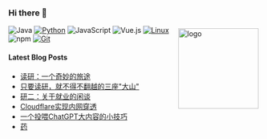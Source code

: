 ### Hi there 👋

<!--
**orserv/orserv** is a ✨ _special_ ✨ repository because its `README.md` (this file) appears on your GitHub profile.

Here are some ideas to get you started:

- 🔭 I’m currently working on ...
- 🌱 I’m currently learning ...
- 👯 I’m looking to collaborate on ...
- 🤔 I’m looking for help with ...
- 💬 Ask me about ...
- 📫 How to reach me: ...
- 😄 Pronouns: ...
- ⚡ Fun fact: ...

<img src="https://github-readme-stats.vercel.app/api?username=orserv&show=stars,commits,prs,issues,contribs&theme=cobalt" alt="logo" height="160" align="right" style="margin: 5px; margin-bottom: 20px;" />
-->

<img src="https://stats-readme-github.vercel.app/api?username=orserv&show=stars,commits,prs,issues,contribs&theme=cobalt" alt="logo" height="160" align="right" style="margin: 5px; margin-bottom: 20px;" />

![Java](https://img.shields.io/badge/-Java-007396?style=flat-square&logo=java&logoColor=ffffff)
[![Python](https://img.shields.io/badge/-Python-3776AB?style=flat-square&logo=python&logoColor=ffffff)](https://www.python.org/)
![JavaScript](https://img.shields.io/badge/JavaScript-F7DF1E?style=flat-square&logo=JavaScript&logoColor=ffffff)
![Vue.js](https://img.shields.io/badge/-Vue.js-4FC08D?style=flat-square&logo=Vue.js&logoColor=ffffff)
[![Linux](https://img.shields.io/badge/-Linux-333333?style=flat-square&logo=linux&logoColor=white)](https://www.linuxfoundation.org/)
![npm](https://img.shields.io/badge/-NPM-CB3837?style=flat-square&logo=npm&logoColor=white)
[![Git](https://img.shields.io/badge/-Git-f05032?style=flat-square&logo=git&logoColor=white)](https://git-scm.com/)


#### Latest Blog Posts

<!-- BLOG-POST-LIST:START -->
- [读研：一个奇妙的旅途](https://blog.ortech.nyc.mn/article/1c28642c-f9c6-8080-9103-d98a0cde68c5)
- [只要读研，就不得不翻越的三座&quot;大山&quot;](https://blog.ortech.nyc.mn/article/1c28642c-f9c6-80ed-91ce-d2dc4346612b)
- [研二：关于就业的闲谈](https://blog.ortech.nyc.mn/article/1b68642c-f9c6-801c-b6a8-e8f6f521c94c)
- [Cloudflare实现内网穿透](https://blog.ortech.nyc.mn/article/cftt)
- [一个投喂ChatGPT大内容的小技巧](https://blog.ortech.nyc.mn/article/1b78642c-f9c6-80fd-ab86-e1a50190c0b3)
- [药](https://blog.ortech.nyc.mn/article/16a8642c-f9c6-807f-9b03-ed7ba0b7978f)
<!-- BLOG-POST-LIST:END -->
